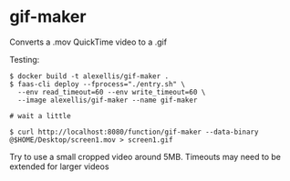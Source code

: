gif-maker
=========

Converts a .mov QuickTime video to a .gif

Testing:

```
$ docker build -t alexellis/gif-maker .
$ faas-cli deploy --fprocess="./entry.sh" \
  --env read_timeout=60 --env write_timeout=60 \
  --image alexellis/gif-maker --name gif-maker

# wait a little

$ curl http://localhost:8080/function/gif-maker --data-binary @$HOME/Desktop/screen1.mov > screen1.gif
```

Try to use a small cropped video around 5MB. Timeouts may need to be extended for larger videos

